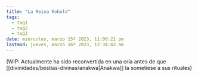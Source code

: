 ```yaml
---
title: "La Reina Kobold"
tags:
  - tag1
  - tag2
  - tag3
date: miércoles, marzo 15º 2023, 11:00:21 pm
lastmod: jueves, marzo 16º 2023, 12:34:43 am
---
```


(WIP: Actualmente ha sido reconvertida en una cría antes de que [[divinidades/bestias-divinas/anakwa|Anakwa]] la sometiese a sus rituales)